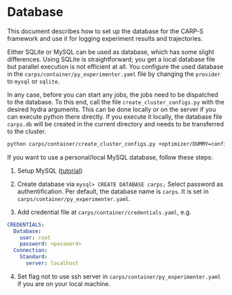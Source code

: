# Database

This document describes how to set up the database for the CARP-S framework and use it for
logging experiment results and trajectories.

Either SQLite or MySQL can be used as database, which has some slight differences. 
Using SQLite is straightforward; you get a local database file but
parallel execution is not efficient at all. You configure the used database in the 
`carps/container/py_experimenter.yaml` file by changing the `provider` to `mysql` or 
`sqlite`. 

In any case, before you can start any jobs, the jobs need to be dispatched to the database.
To this end, call the file `create_cluster_configs.py` with the desired hydra arguments.
This can be done locally or on the server if you can execute python there directly.
If you execute it locally, the database file `carps.db` will be created in the current directory and 
needs to be transferred to the cluster.

```bash
python carps/container/create_cluster_configs.py +optimizer/DUMMY=config +task/DUMMY=config 'seed=range(1,21)' --multirun
```

If you want to use a personal/local MySQL database, follow these steps:

1. Setup MySQL ([tutorial](https://dev.mysql.com/doc/refman/8.3/en/installing.html))


2. Create database via `mysql> CREATE DATABASE carps;`
    Select password as authentification.
    Per default, the database name is `carps`.
    It is set in `carps/container/py_experimenter.yaml`.


3. Add credential file at `carps/container/credentials.yaml`, e.g.
```yaml
CREDENTIALS:
  Database:
    user: root
    password: <password>
  Connection:
    Standard:
      server: localhost
```


4. Set flag not to use ssh server in `carps/container/py_experimenter.yaml` if you are on your local machine.

